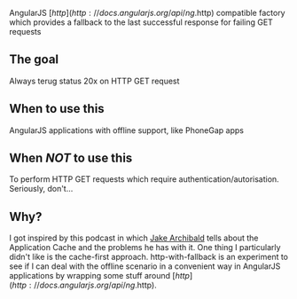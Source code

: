 AngularJS [$http](http://docs.angularjs.org/api/ng.$http) compatible factory which provides a fallback to the last successful response for failing GET requests

## The goal
Always terug status 20x on HTTP GET request

## When to use this
AngularJS applications with offline support, like PhoneGap apps

## When *NOT* to use this
To perform HTTP GET requests which require authentication/autorisation. Seriously, don't...

## Why?
I got inspired by this podcast in which [Jake Archibald](http://jakearchibald.com/) tells about the Application Cache and the problems he has with it. One thing I particularly didn't like is the cache-first approach.
http-with-fallback is an experiment to see if I can deal with the offline scenario in a convenient way in AngularJS applications by wrapping some stuff around [$http](http://docs.angularjs.org/api/ng.$http).